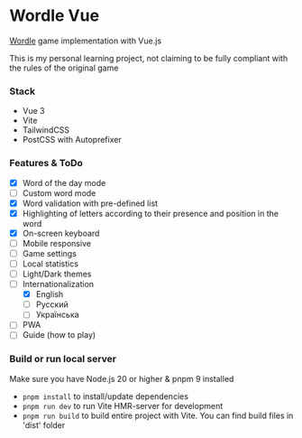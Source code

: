 # Wordle Vue

[Wordle](https://www.nytimes.com/games/wordle/index.html) game implementation with Vue.js

This is my personal learning project, not claiming to be fully compliant with the rules of the original game

### Stack

- Vue 3
- Vite
- TailwindCSS
- PostCSS with Autoprefixer

### Features & ToDo

- [x] Word of the day mode
- [ ] Custom word mode
- [x] Word validation with pre-defined list
- [x] Highlighting of letters according to their presence and position in the word
- [x] On-screen keyboard
- [ ] Mobile responsive
- [ ] Game settings
- [ ] Local statistics
- [ ] Light/Dark themes
- [ ] Internationalization
  - [x] English
  - [ ] Русский
  - [ ] Українська
- [ ] PWA
- [ ] Guide (how to play)

### Build or run local server

Make sure you have Node.js 20 or higher & pnpm 9 installed

- `pnpm install` to install/update dependencies
- `pnpm run dev` to run Vite HMR-server for development
- `pnpm run build` to build entire project with Vite. You can find build files in 'dist' folder
